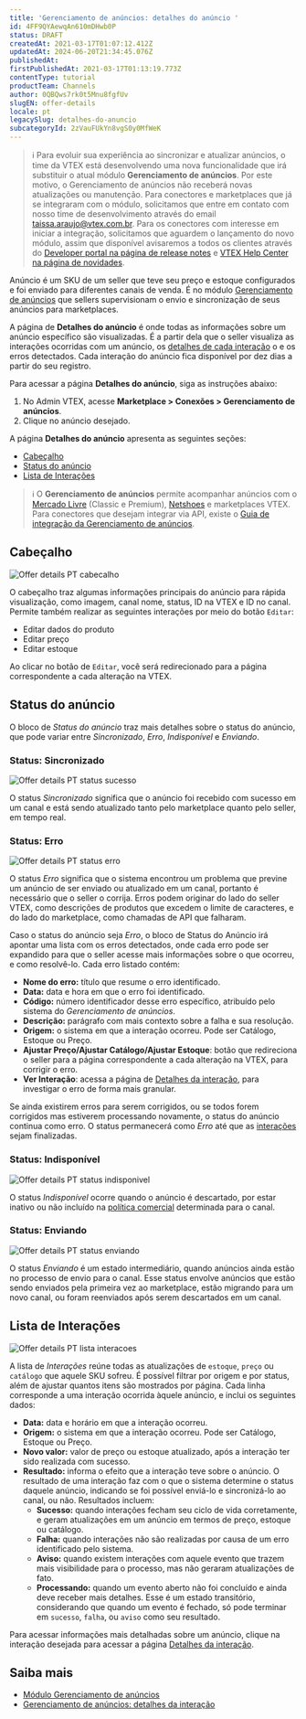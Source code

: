 ```yaml
---
title: 'Gerenciamento de anúncios: detalhes do anúncio '
id: 4FF9QYAewqAn610mDHwb0P
status: DRAFT
createdAt: 2021-03-17T01:07:12.412Z
updatedAt: 2024-06-20T21:34:45.076Z
publishedAt: 
firstPublishedAt: 2021-03-17T01:13:19.773Z
contentType: tutorial
productTeam: Channels
author: 0QBQws7rk0t5Mnu8fgfUv
slugEN: offer-details
locale: pt
legacySlug: detalhes-do-anuncio
subcategoryId: 2zVauFUkYn8vgS0y0MfWeK
---
```


>ℹ️ Para evoluir sua experiência ao sincronizar e atualizar anúncios, o time da VTEX está desenvolvendo uma nova funcionalidade que irá substituir o atual módulo **Gerenciamento de anúncios**.
> Por este motivo, o Gerenciamento de anúncios não receberá novas atualizações ou manutenção. 
> Para conectores e marketplaces que já se integraram com o módulo, solicitamos que entre em contato com nosso time de desenvolvimento através do email [taissa.araujo@vtex.com.br](taissa.araujo@vtex.com.br).
> Para os conectores com interesse em iniciar a integração, solicitamos que aguardem o lançamento do novo módulo, assim que disponível avisaremos a todos os clientes através do [Developer portal na página de release notes](https://developers.vtex.com/updates/release-notes) e [VTEX Help Center na página de novidades](https://help.vtex.com/pt/en/announcements).  

Anúncio é um SKU de um seller que teve seu  preço e estoque configurados e foi enviado para diferentes canais de venda. É no módulo [Gerenciamento de anúncios](https://help.vtex.com/pt/tutorial/listagem-de-anuncios--7MRb9S78aBdZjFGpbuffpE) que sellers supervisionam o envio e sincronização de seus anúncios para marketplaces.

A página de **Detalhes do anúncio** é onde todas as informações sobre um anúncio específico são visualizadas. É a partir dela que o seller visualiza as interações ocorridas com um anúncio, os [detalhes de cada interação](https://help.vtex.com/pt/tutorial/detalhes-da-interacao--5qC6XPkyUsYPd0dqKHQNlf) o e os erros detectados. Cada interação do anúncio fica disponível por dez dias a partir do seu registro.

Para acessar a página **Detalhes do anúncio**, siga as instruções abaixo:  

1. No Admin VTEX, acesse **Marketplace > Conexões > Gerenciamento de anúncios**. 
2. Clique no anúncio desejado.  

A página **Detalhes do anúncio** apresenta as seguintes seções:
- [Cabeçalho](#cabecalho)  
- [Status do anúncio](#status-do-anuncio)  
- [Lista de Interações](#lista-de-interacoes)

>ℹ️ O **Gerenciamento de anúncios** permite acompanhar anúncios com o [Mercado Livre](https://help.vtex.com/pt/tracks/configurar-integracao-do-mercado-livre--2YfvI3Jxe0CGIKoWIGQEIq) (Classic e Premium), [Netshoes](https://help.vtex.com/pt/tracks/configurar-integracao-da-netshoes--5Ua87lhFg4m0kEcuyqmcCm) e marketplaces VTEX. Para conectores que desejam integrar via API, existe o [Guia de integração da Gerenciamento de anúncios](https://developers.vtex.com/vtex-rest-api/docs/sent-offers-integration-guide-connectors).

## Cabeçalho

![Offer details PT cabecalho](https://raw.githubusercontent.com/vtexdocs/help-center-content/refs/heads/main/_1.jpg)

O cabeçalho traz algumas informações principais do anúncio para rápida visualização, como imagem, canal nome, status, ID na VTEX e ID no canal. Permite também realizar as seguintes interações por meio do botão `Editar`:

- Editar dados do produto  
- Editar preço   
- Editar estoque     

Ao clicar no botão de `Editar`, você será redirecionado para a página correspondente a cada alteração na VTEX.  

## Status do anúncio

O bloco de _Status do anúncio_ traz mais detalhes sobre o status do anúncio, que pode variar entre _Sincronizado_, _Erro_, _Indisponível_ e _Enviando_.   

### Status: Sincronizado

![Offer details PT status sucesso](https://raw.githubusercontent.com/vtexdocs/help-center-content/refs/heads/main/_2.jpg)

O status *Sincronizado* significa que o anúncio foi recebido com sucesso em um canal e está sendo atualizado tanto pelo marketplace quanto pelo seller, em tempo real.   

### Status: Erro

![Offer details PT status erro](https://raw.githubusercontent.com/vtexdocs/help-center-content/refs/heads/main/_3.jpg)

O status *Erro* significa que o sistema encontrou um problema que previne um anúncio de ser enviado ou atualizado em um canal, portanto é necessário que o seller o corrija. Erros podem originar do lado do seller VTEX, como descrições de produtos que excedem o limite de caracteres, e do lado do marketplace, como chamadas de API que falharam.   

Caso o status do anúncio seja *Erro*, o bloco de Status do Anúncio irá apontar uma lista com os erros detectados, onde cada erro pode ser expandido para que o seller acesse mais informações sobre o que ocorreu, e como resolvê-lo. Cada erro listado contém:  

- **Nome do erro:** título que resume o erro identificado.
- **Data:** data e hora em que o erro foi identificado.
- **Código:** número identificador desse erro específico, atribuído pelo sistema do _Gerenciamento de anúncios_.
- **Descrição:** parágrafo com mais contexto sobre a falha e sua resolução. 
- **Origem:** o sistema em que a interação ocorreu. Pode ser Catálogo, Estoque ou Preço. 
- **Ajustar Preço/Ajustar Catálogo/Ajustar Estoque**: botão que redireciona o seller para a página correspondente a cada alteração na VTEX, para corrigir o erro. 
- **Ver Interação**: acessa a página de [Detalhes da interação](https://help.vtex.com/pt/tutorial/detalhes-da-interacao--5qC6XPkyUsYPd0dqKHQNlf), para investigar o erro de forma mais granular.

Se ainda existirem erros para serem corrigidos, ou se todos forem corrigidos mas estiverem processando novamente, o status do anúncio continua como erro. O status permanecerá como *Erro* até que as [interações](https://help.vtex.com/pt/tutorial/detalhes-da-interacao--5qC6XPkyUsYPd0dqKHQNlf) sejam finalizadas.  

### Status: Indisponível

![Offer details PT status indisponivel](https://raw.githubusercontent.com/vtexdocs/help-center-content/refs/heads/main/_4.jpg)

O status *Indisponível* ocorre quando o anúncio é descartado, por estar inativo ou não incluído na [política comercial](https://help.vtex.com/pt/tutorial/como-funciona-uma-politica-comercial--6Xef8PZiFm40kg2STrMkMV) determinada para o canal.

### Status: Enviando

![Offer details PT status enviando](https://raw.githubusercontent.com/vtexdocs/help-center-content/refs/heads/main/_5.jpg)

O status *Enviando* é um estado intermediário, quando anúncios ainda estão no processo de envio para o canal. Esse status envolve anúncios que estão sendo enviados pela primeira vez ao marketplace, estão migrando para um novo canal, ou foram reenviados após serem descartados em um canal.   

## Lista de Interações

![Offer details PT lista interacoes](https://raw.githubusercontent.com/vtexdocs/help-center-content/refs/heads/main/_6.jpg)

A lista de *Interações* reúne todas as atualizações de `estoque`, `preço` ou `catálogo` que aquele SKU sofreu. É possível filtrar por origem e por status, além de ajustar quantos itens são mostrados por página. Cada linha corresponde a uma interação ocorrida àquele anúncio, e inclui os seguintes dados:

- **Data:** data e horário em que a interação ocorreu.  
- **Origem:** o sistema em que a interação ocorreu. Pode ser Catálogo, Estoque ou Preço.   
- **Novo valor:** valor de preço ou estoque atualizado, após a interação ter sido realizada com sucesso.   
- **Resultado:** informa o efeito que a interação teve sobre o anúncio. O resultado de uma interação faz com o que o sistema determine o status daquele anúncio, indicando se foi possível enviá-lo e sincronizá-lo ao canal, ou não. Resultados incluem:   
  - **Sucesso:** quando interações fecham seu ciclo de vida corretamente, e geram atualizações em um anúncio em termos de preço, estoque ou catálogo.   
  - **Falha:** quando interações não são realizadas por causa de um erro identificado pelo sistema.   
  - **Aviso:** quando existem interações com aquele evento que trazem mais visibilidade para o processo, mas não geraram atualizações de fato.  
  - **Processando:** quando um evento aberto não foi concluído e ainda deve receber mais detalhes. Esse é um estado transitório, considerando que quando um evento é fechado, só pode terminar em `sucesso`, `falha`, ou `aviso` como seu resultado.   

Para acessar informações mais detalhadas sobre um anúncio, clique na interação desejada para acessar a página [Detalhes da interação](https://help.vtex.com/pt/tutorial/detalhes-da-interacao--5qC6XPkyUsYPd0dqKHQNlf).

## Saiba mais

-  [Módulo Gerenciamento de anúncios](https://help.vtex.com/pt/tutorial/listagem-de-anuncios--7MRb9S78aBdZjFGpbuffpE)        
-  [Gerenciamento de anúncios: detalhes da interação](https://help.vtex.com/pt/tutorial/detalhes-da-interacao--5qC6XPkyUsYPd0dqKHQNlf) 

